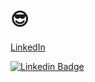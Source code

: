 # <Hello world /> 😎

[LinkedIn](https://linkedin.com/in/rodriguesrafael-dev)

[![Linkedin Badge](https://img.shields.io/badge/-Rodrigues%20Rafael-6633cc?style=flat-square&logo=Linkedin&logoColor=white&link=https://linkedin.com/in/rodriguesrafael-dev/)](https://linkedin.com/in/rodriguesrafael-dev/) 

<!--
**rodriguesrafael-dev/rodriguesrafael-dev** is a ✨ _special_ ✨ repository because its `README.md` (this file) appears on your GitHub profile.

Here are some ideas to get you started:

- 🔭 I’m currently working on ...
- 🌱 I’m currently learning ...
- 👯 I’m looking to collaborate on ...
- 🤔 I’m looking for help with ...
- 💬 Ask me about ...
- 📫 How to reach me: ...
- 😄 Pronouns: ...
- ⚡ Fun fact: ...
-->
